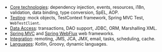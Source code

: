 - [Core technologies](https://docs.spring.io/spring-framework/docs/current/spring-framework-reference/core.html): dependency injection, events, resources, i18n, validation, data binding, type conversion, SpEL, AOP.
- [Testing](https://docs.spring.io/spring-framework/docs/current/spring-framework-reference/testing.html): mock objects, TestContext framework, Spring MVC Test, `WebTestClient`.
- [Data Access](https://docs.spring.io/spring-framework/docs/current/spring-framework-reference/data-access.html): transactions, DAO support, JDBC, ORM, Marshalling XML.
- [Spring MVC](https://docs.spring.io/spring/docs/current/spring-framework-reference/web.html) and [Spring WebFlux](https://docs.spring.io/spring/docs/current/spring-framework-reference/web-reactive.html) web frameworks.
- [Integration](https://docs.spring.io/spring-framework/docs/current/spring-framework-reference/integration.html): remoting, JMS, JCA, JMX, email, tasks, scheduling, cache.
- [Languages](https://docs.spring.io/spring-framework/docs/current/spring-framework-reference/languages.html): Kotlin, Groovy, dynamic languages.

